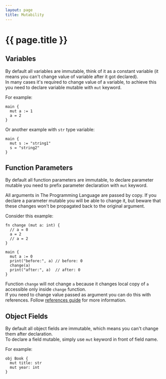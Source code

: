 ```yaml
---
layout: page
title: Mutability
---
```


# {{ page.title }}

## Variables
By default all variables are immutable, think of it as a constant variable (it
means you can't change value of variable after it got declared). \
In many cases it's required to change value of a variable, to achieve this you
need to declare variable mutable with `mut` keyword.

For example:

```the
main {
  mut a := 1
  a = 2
}
```

Or another example with `str` type variable:

```the
main {
  mut s := "string1"
  s = "string2"
}
```

## Function Parameters
By default all function parameters are immutable, to declare parameter mutable
you need to prefix parameter declaration with `mut` keyword.

All arguments in The Programming Language are passed by copy. If you declare a
parameter mutable you will be able to change it, but beware that these changes
won't be propagated back to the original argument.

Consider this example:

```the
fn change (mut a: int) {
  // a = 0
  a = 2
  // a = 2
}

main {
  mut a := 0
  print("before:", a) // before: 0
  change(a)
  print("after:", a)  // after: 0
}
```

Function `change` will not change `a` because it changes local copy of `a`
accessible only inside `change` function. \
If you need to change value passed as argument you can do this with
references. Follow [references guide](/guides/references.html) for more
information.

## Object Fields
By default all object fields are immutable, which means you can't change them
after declaration. \
To declare a field mutable, simply use `mut` keyword in front of field name.

For example:

```the
obj Book {
  mut title: str
  mut year: int
}
```
